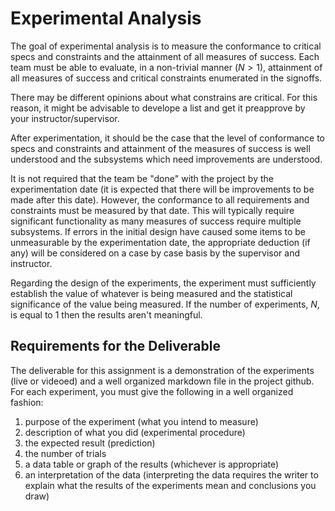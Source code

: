 # Experimental Analysis

The goal of experimental analysis is to measure the conformance to critical specs and constraints and the attainment of all measures of success. Each team must be able to evaluate, in a non-trivial manner ($N>1$), attainment of all measures of success and critical constraints enumerated in the signoffs.

There may be different opinions about what constrains are critical. For this reason, it might be advisable to develope a list and get it preapprove by your instructor/supervisor. 

After experimentation, it should be the case that the level of conformance to specs and constraints and attainment of the measures of success is well understood and the subsystems which need improvements are understood.

It is not required that the team be "done" with the project by the experimentation date (it is expected that there will be improvements to be made after this date). However, the conformance to all requirements and constraints must be measured by that date. This will typically require significant functionality as many measures of success require multiple subsystems. If errors in the initial design have caused some items to be unmeasurable by the experimentation date, the appropriate deduction (if any) will be considered on a case by case basis by the supervisor and instructor.

Regarding the design of the experiments, the experiment must sufficiently establish the value of whatever is being measured and the statistical significance of the value being measured. If the number of experiments, $N$, is equal to 1 then the results aren't meaningful.

## Requirements for the Deliverable

The deliverable for this assignment is a demonstration of the experiments (live or videoed) and a well organized markdown file in the project github. For each experiment, you must give the following in a well organized fashion: 
1. purpose of the experiment (what you intend to measure)
2. description of what you did (experimental procedure)
3. the expected result (prediction)
4. the number of trials 
5. a data table or graph of the results (whichever is appropriate) 
6. an interpretation of the data (interpreting the data requires the writer to explain what the results of the experiments mean and conclusions you draw)
